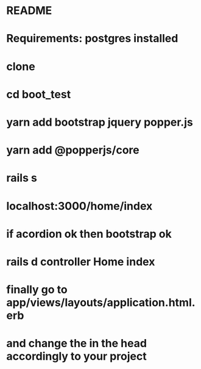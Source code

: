 # README
# Requirements: postgres installed
# 
# clone
# cd boot_test
# yarn add bootstrap jquery popper.js
# yarn add @popperjs/core
# 
# rails s
# localhost:3000/home/index
# if acordion ok then bootstrap ok
# rails d controller Home index
# 
# finally go to app/views/layouts/application.html.erb
# and change the <title>BootTest</title> in the head accordingly to your project
